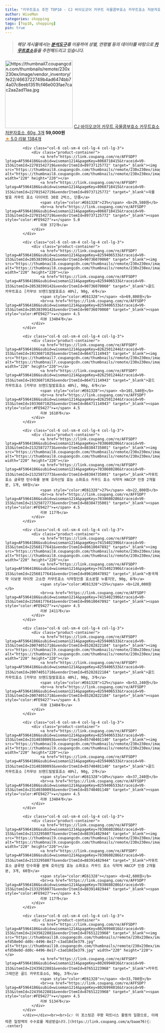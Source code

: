 ```yaml
---
title: "카무트효소 추천 TOP10 - CJ 바이오코어 카무트 곡물콤부효소 카무트효소 저분자효소, 60g, 3개"
author: WiseMan
categories: shopping
tags: [Top10, shopping]
pin: true
---
```


> ##### 해당 게시물에서는 [**분석도구**](https://itemscout.io/)를 이용하여 **성별**, **연령별** 등의 데이터를 바탕으로 [**카무트효소**](https://link.coupang.com/a/baae76)들을 추천해드리고 있습니다.
<div class="container"><div class="row">
            <div class="col-6 col-sm-4 col-lg-4 col-lg-3">
                <div class="product-container">
                    <a href="https://link.coupang.com/re/AFFSDP?lptag=AF5964186&subid=wiseman1214&pageKey=8204045387&traceid=V0-153&itemId=22409342090&vendorItemId=89454196140" target="_blank"><img src="https://thumbnail7.coupangcdn.com/thumbnails/remote/230x230ex/image/vendor_inventory/fe22/4663722749b4ad6474bb74a07c8eeb1351fcf46e003fae7cac2aa2ad11aa.jpg" alt="https://thumbnail7.coupangcdn.com/thumbnails/remote/230x230ex/image/vendor_inventory/fe22/4663722749b4ad6474bb74a07c8eeb1351fcf46e003fae7cac2aa2ad11aa.jpg" width="220" height="220"></a>
                    <a href="https://link.coupang.com/re/AFFSDP?lptag=AF5964186&subid=wiseman1214&pageKey=8204045387&traceid=V0-153&itemId=22409342090&vendorItemId=89454196140" target="_blank">CJ 바이오코어 카무트 곡물콤부효소 카무트효소 저분자효소, 60g, 3개</a>
                    <span style="color:#E61328"></span> <b>59,000원</b>
                    <br><a href="https://link.coupang.com/re/AFFSDP?lptag=AF5964186&subid=wiseman1214&pageKey=8204045387&traceid=V0-153&itemId=22409342090&vendorItemId=89454196140" target="_blank"><span style="color:#FE9427">★</span> 5.0
                    리뷰 1384개</a>
                </div>
            </div>
            
            <div class="col-6 col-sm-4 col-lg-4 col-lg-3">
                <div class="product-container">
                    <a href="https://link.coupang.com/re/AFFSDP?lptag=AF5964186&subid=wiseman1214&pageKey=8068718415&traceid=V0-153&itemId=22701542719&vendorItemId=89737125772" target="_blank"><img src="https://thumbnail8.coupangcdn.com/thumbnails/remote/230x230ex/image/vendor_inventory/aab7/e35416847476a906bad2a341b9be8ec0113c58539734f64a769d18fc9f16.jpg" alt="https://thumbnail8.coupangcdn.com/thumbnails/remote/230x230ex/image/vendor_inventory/aab7/e35416847476a906bad2a341b9be8ec0113c58539734f64a769d18fc9f16.jpg" width="220" height="220"></a>
                    <a href="https://link.coupang.com/re/AFFSDP?lptag=AF5964186&subid=wiseman1214&pageKey=8068718415&traceid=V0-153&itemId=22701542719&vendorItemId=89737125772" target="_blank">곡물 발효 카무트 효소 다이어트 30포 2박스, 단품</a>
                    <span style="color:#E61328">23%</span> <b>29,580원</b>
                    <br><a href="https://link.coupang.com/re/AFFSDP?lptag=AF5964186&subid=wiseman1214&pageKey=8068718415&traceid=V0-153&itemId=22701542719&vendorItemId=89737125772" target="_blank"><span style="color:#FE9427">★</span> 5.0
                    리뷰 372개</a>
                </div>
            </div>
            
            <div class="col-6 col-sm-4 col-lg-4 col-lg-3">
                <div class="product-container">
                    <a href="https://link.coupang.com/re/AFFSDP?lptag=AF5964186&subid=wiseman1214&pageKey=8259406533&traceid=V0-153&itemId=20538399142&vendorItemId=90736070060" target="_blank"><img src="https://thumbnail8.coupangcdn.com/thumbnails/remote/230x230ex/image/vendor_inventory/5749/8f50d56be397f37a18778f0e5bd14b1043e5a8d6852b544346409e0dc037.jpg" alt="https://thumbnail8.coupangcdn.com/thumbnails/remote/230x230ex/image/vendor_inventory/5749/8f50d56be397f37a18778f0e5bd14b1043e5a8d6852b544346409e0dc037.jpg" width="220" height="220"></a>
                    <a href="https://link.coupang.com/re/AFFSDP?lptag=AF5964186&subid=wiseman1214&pageKey=8259406533&traceid=V0-153&itemId=20538399142&vendorItemId=90736070060" target="_blank">골드 카무트효소 [카무브 브랜드밀발효효소 40%], 90g, 4개</a>
                    <span style="color:#E61328"></span> <b>69,800원</b>
                    <br><a href="https://link.coupang.com/re/AFFSDP?lptag=AF5964186&subid=wiseman1214&pageKey=8259406533&traceid=V0-153&itemId=20538399142&vendorItemId=90736070060" target="_blank"><span style="color:#FE9427">★</span> 4.5
                    리뷰 13404개</a>
                </div>
            </div>
            
            <div class="col-6 col-sm-4 col-lg-4 col-lg-3">
                <div class="product-container">
                    <a href="https://link.coupang.com/re/AFFSDP?lptag=AF5964186&subid=wiseman1214&pageKey=8262501244&traceid=V0-153&itemId=19336071025&vendorItemId=86471114943" target="_blank"><img src="https://thumbnail7.coupangcdn.com/thumbnails/remote/230x230ex/image/vendor_inventory/5a16/1236d4b247b8f7658c8cc89d22533679ef2adbc2fe04c852a73d722872f2.jpg" alt="https://thumbnail7.coupangcdn.com/thumbnails/remote/230x230ex/image/vendor_inventory/5a16/1236d4b247b8f7658c8cc89d22533679ef2adbc2fe04c852a73d722872f2.jpg" width="220" height="220"></a>
                    <a href="https://link.coupang.com/re/AFFSDP?lptag=AF5964186&subid=wiseman1214&pageKey=8262501244&traceid=V0-153&itemId=19336071025&vendorItemId=86471114943" target="_blank">골드 카무트효소 [카무브 브랜드밀발효효소 40%], 90g, 6개</a>
                    <span style="color:#E61328"></span> <b>101,540원</b>
                    <br><a href="https://link.coupang.com/re/AFFSDP?lptag=AF5964186&subid=wiseman1214&pageKey=8262501244&traceid=V0-153&itemId=19336071025&vendorItemId=86471114943" target="_blank"><span style="color:#FE9427">★</span> 4.5
                    리뷰 1610개</a>
                </div>
            </div>
            
            <div class="col-6 col-sm-4 col-lg-4 col-lg-3">
                <div class="product-container">
                    <a href="https://link.coupang.com/re/AFFSDP?lptag=AF5964186&subid=wiseman1214&pageKey=7838680286&traceid=V0-153&itemId=21325872773&vendorItemId=88384735001" target="_blank"><img src="https://thumbnail8.coupangcdn.com/thumbnails/remote/230x230ex/image/vendor_inventory/238e/d47e00d0467ee628ad2aea0bb20ed96928b9d3833a3b9b8111c60e5714d5.png" alt="https://thumbnail8.coupangcdn.com/thumbnails/remote/230x230ex/image/vendor_inventory/238e/d47e00d0467ee628ad2aea0bb20ed96928b9d3833a3b9b8111c60e5714d5.png" width="220" height="220"></a>
                    <a href="https://link.coupang.com/re/AFFSDP?lptag=AF5964186&subid=wiseman1214&pageKey=7838680286&traceid=V0-153&itemId=21325872773&vendorItemId=88384735001" target="_blank">카뮤트효소 글루텐 탄수화물 분해 호라산밀 효능 소화효소 카무드 효소 식약처 HACCP 인증 2개월분, 1개, 60정</a>
                    <span style="color:#E61328">27%</span> <b>22,800원</b>
                    <br><a href="https://link.coupang.com/re/AFFSDP?lptag=AF5964186&subid=wiseman1214&pageKey=7838680286&traceid=V0-153&itemId=21325872773&vendorItemId=88384735001" target="_blank"><span style="color:#FE9427">★</span> 4.5
                    리뷰 117개</a>
                </div>
            </div>
            
            <div class="col-6 col-sm-4 col-lg-4 col-lg-3">
                <div class="product-container">
                    <a href="https://link.coupang.com/re/AFFSDP?lptag=AF5964186&subid=wiseman1214&pageKey=7415402390&traceid=V0-153&itemId=22568177641&vendorItemId=89610047892" target="_blank"><img src="https://thumbnail8.coupangcdn.com/thumbnails/remote/230x230ex/image/vendor_inventory/c791/3684e3f566b3cd96b087a5d8e8aadf9070b835d5ffdcda91d972335fa498.jpg" alt="https://thumbnail8.coupangcdn.com/thumbnails/remote/230x230ex/image/vendor_inventory/c791/3684e3f566b3cd96b087a5d8e8aadf9070b835d5ffdcda91d972335fa498.jpg" width="220" height="220"></a>
                    <a href="https://link.coupang.com/re/AFFSDP?lptag=AF5964186&subid=wiseman1214&pageKey=7415402390&traceid=V0-153&itemId=22568177641&vendorItemId=89610047892" target="_blank">동국제약 이보영 마이핏 고소한 카무트효소 식약청인증 효소분말 누룽지맛, 90g, 8개</a>
                    <span style="color:#E61328">15%</span> <b>128,000원</b>
                    <br><a href="https://link.coupang.com/re/AFFSDP?lptag=AF5964186&subid=wiseman1214&pageKey=7415402390&traceid=V0-153&itemId=22568177641&vendorItemId=89610047892" target="_blank"><span style="color:#FE9427">★</span> 4.5
                    리뷰 2411개</a>
                </div>
            </div>
            
            <div class="col-6 col-sm-4 col-lg-4 col-lg-3">
                <div class="product-container">
                    <a href="https://link.coupang.com/re/AFFSDP?lptag=AF5964186&subid=wiseman1214&pageKey=8259406533&traceid=V0-153&itemId=20074051718&vendorItemId=85282822184" target="_blank"><img src="https://thumbnail9.coupangcdn.com/thumbnails/remote/230x230ex/image/vendor_inventory/ae99/ea1f4d49acc8b5f95bc8d7015416d5e19027628ac043771c2a118bba49d6.jpg" alt="https://thumbnail9.coupangcdn.com/thumbnails/remote/230x230ex/image/vendor_inventory/ae99/ea1f4d49acc8b5f95bc8d7015416d5e19027628ac043771c2a118bba49d6.jpg" width="220" height="220"></a>
                    <a href="https://link.coupang.com/re/AFFSDP?lptag=AF5964186&subid=wiseman1214&pageKey=8259406533&traceid=V0-153&itemId=20074051718&vendorItemId=85282822184" target="_blank">골드 카무트효소 [카무브 브랜드밀발효효소 40%], 90g, 3개</a>
                    <span style="color:#E61328">12%</span> <b>53,240원</b>
                    <br><a href="https://link.coupang.com/re/AFFSDP?lptag=AF5964186&subid=wiseman1214&pageKey=8259406533&traceid=V0-153&itemId=20074051718&vendorItemId=85282822184" target="_blank"><span style="color:#FE9427">★</span> 4.5
                    리뷰 13404개</a>
                </div>
            </div>
            
            <div class="col-6 col-sm-4 col-lg-4 col-lg-3">
                <div class="product-container">
                    <a href="https://link.coupang.com/re/AFFSDP?lptag=AF5964186&subid=wiseman1214&pageKey=8259406533&traceid=V0-153&itemId=23140380093&vendorItemId=85740401140" target="_blank"><img src="https://thumbnail9.coupangcdn.com/thumbnails/remote/230x230ex/image/vendor_inventory/4173/548e0bd6126e967adabe12cc13e6a815e32cc6ca17021b29baa5a4119d6a.jpg" alt="https://thumbnail9.coupangcdn.com/thumbnails/remote/230x230ex/image/vendor_inventory/4173/548e0bd6126e967adabe12cc13e6a815e32cc6ca17021b29baa5a4119d6a.jpg" width="220" height="220"></a>
                    <a href="https://link.coupang.com/re/AFFSDP?lptag=AF5964186&subid=wiseman1214&pageKey=8259406533&traceid=V0-153&itemId=23140380093&vendorItemId=85740401140" target="_blank">골드 카무트효소 [카무브 브랜드밀발효효소 40%], 90g, 2개</a>
                    <span style="color:#E61328">10%</span> <b>37,240원</b>
                    <br><a href="https://link.coupang.com/re/AFFSDP?lptag=AF5964186&subid=wiseman1214&pageKey=8259406533&traceid=V0-153&itemId=23140380093&vendorItemId=85740401140" target="_blank"><span style="color:#FE9427">★</span> 4.5
                    리뷰 13404개</a>
                </div>
            </div>
            
            <div class="col-6 col-sm-4 col-lg-4 col-lg-3">
                <div class="product-container">
                    <a href="https://link.coupang.com/re/AFFSDP?lptag=AF5964186&subid=wiseman1214&pageKey=7838680286&traceid=V0-153&itemId=21332958077&vendorItemId=88391482944" target="_blank"><img src="https://thumbnail9.coupangcdn.com/thumbnails/remote/230x230ex/image/vendor_inventory/54ce/c170fa23ba0771ca2649c137b614d63f8f28f945a6e2ac049c79bf09f94d.png" alt="https://thumbnail9.coupangcdn.com/thumbnails/remote/230x230ex/image/vendor_inventory/54ce/c170fa23ba0771ca2649c137b614d63f8f28f945a6e2ac049c79bf09f94d.png" width="220" height="220"></a>
                    <a href="https://link.coupang.com/re/AFFSDP?lptag=AF5964186&subid=wiseman1214&pageKey=7838680286&traceid=V0-153&itemId=21332958077&vendorItemId=88391482944" target="_blank">카뮤트효소 글루텐 탄수화물 분해 호라산밀 효능 소화효소 카무드 효소 식약처 HACCP 인증 2개월분, 3개, 60정</a>
                    <span style="color:#E61328"></span> <b>42,600원</b>
                    <br><a href="https://link.coupang.com/re/AFFSDP?lptag=AF5964186&subid=wiseman1214&pageKey=7838680286&traceid=V0-153&itemId=21332958077&vendorItemId=88391482944" target="_blank"><span style="color:#FE9427">★</span> 4.5
                    리뷰 117개</a>
                </div>
            </div>
            
            <div class="col-6 col-sm-4 col-lg-4 col-lg-3">
                <div class="product-container">
                    <a href="https://link.coupang.com/re/AFFSDP?lptag=AF5964186&subid=wiseman1214&pageKey=8026994016&traceid=V0-153&itemId=22435622881&vendorItemId=87651223968" target="_blank"><img src="https://thumbnail10.coupangcdn.com/thumbnails/remote/230x230ex/image/retail/images/1139416042690120-efd58e0d-dd0c-4496-8e17-c3ad18d3e379.jpg" alt="https://thumbnail10.coupangcdn.com/thumbnails/remote/230x230ex/image/retail/images/1139416042690120-efd58e0d-dd0c-4496-8e17-c3ad18d3e379.jpg" width="220" height="220"></a>
                    <a href="https://link.coupang.com/re/AFFSDP?lptag=AF5964186&subid=wiseman1214&pageKey=8026994016&traceid=V0-153&itemId=22435622881&vendorItemId=87651223968" target="_blank">카무트 그레인온 골드 카무트효소G, 90g, 3개</a>
                    <span style="color:#E61328"></span> <b>33,780원</b>
                    <br><a href="https://link.coupang.com/re/AFFSDP?lptag=AF5964186&subid=wiseman1214&pageKey=8026994016&traceid=V0-153&itemId=22435622881&vendorItemId=87651223968" target="_blank"><span style="color:#FE9427">★</span> 4.5
                    리뷰 5134개</a>
                </div>
            </div>
            </div></div><br><br>[👉 이 포스팅은 쿠팡 파트너스 활동의 일환으로, 이에 따른 일정액의 수수료를 제공받습니다.](https://link.coupang.com/a/baae76){: .center}
